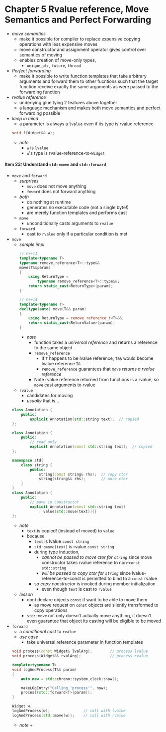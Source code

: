 # Chapter 5 Rvalue reference, Move Semantics and Perfect Forwarding


+ _move semantics_
    + make it possible for compiler to replace expensive copying operations with less expensive moves
    + move constructor and assignment operator gives control over semantics of moving 
    + enables creation of move-only types,
        + `unique_ptr`, `future`, `thread`
+ _Perfect forwarding_
    + make it possible to write function templates that take arbitrary arguments and forward them to other fucntions such that the target function receive exactly the same arguments as were passed to the forwarding function
+ _rvalue reference_ 
    + underlying glue tying 2 features above together
    + a language mechanism and makes both move semantics and perfect forwarding possible
+ _keep in mind_    
    + a parameter is always a `lvalue` even if its type is rvalue reference 
    ```cpp
    void f(Widget&& w);
    ```
    + _note_
        + `w` is `lvalue` 
        + `w`'s type is rvalue-reference-to-`Widget`


#### Item 23: Understand `std::move` and `std::forward`

+ `move` and `forward`
    + _surprises_
        + `move` does not move anything 
        + `foward` does not forward anything
    + _both_ 
        + do nothing at runtime 
        + generates no executable code (not a single byte!)
        + are merely function templates and performs cast
    + `move`
        + unconditionally casts arguments to `rvalue`
    + `forward` 
        + cast to `rvalue` only if a particular condition is met 
+ `move`
    + _sample impl_
        ```cpp 
        // C++11
        template<typename T>
        typename remove_reference<T>::type&& 
        move(T&&param)
        {
            using ReturnType = 
                typename remove_reference<T>::type&&;
            return static_cast<ReturnType>(param);
        }

        // C++14
        template<typename T>
        decltype(auto) move(T&& param)
        {
            using ReturnType = remove_reference_t<T>&&;
            return static_cast<ReturnValue>(param);
        }
        ```
        + _note_
            + function takes a _universal reference_ and returns a reference to the same object
            + `remove_reference` 
                + if `T` happens to be lvalue reference, `T&&` would become lvalue reference `T&` 
                + `remove_reference` guarantees that _`move` returns a rvalue reference_
            + Note rvalue reference returned from functions is a rvalue, so `move` cast arguments to rvalue
    + `rvalue`
        + candidates for moving 
        + _usually_ that is...
    ```cpp 
    class Annotation {
        public:
            explicit Annotation(std::string text);  // copied
    };
    ```
    ```cpp
    class Annotation {
        public:
            // read only
            explicit Annotation(const std::string text);  // copied
    };
    ```
    ```cpp
    namespace std{
        class string {
            public:
                string(const string& rhs);  // copy ctor
                string(string&& rhs);       // more ctor
        }
    }
    class Annotation {
        public:
            // move in constructor
            explicit Annotation(const std::string text)
                : value(std::move(text)){}      
    }; 
    ```
    + _note_
        + `text` is copied! (instead of moved) to `value`
        + because
            + `text` is lvalue `const string`
            + `std::move(text)` is rvalue `const string`
            + during type induction, 
                + _cannot be passed to move ctor for `string`_ since move constructor takes rvalue reference to non-`const` `std::string` 
                + _will be passed to copy ctor for `string`_ since lvalue-reference-to-const is permitted to bind to a `const` rvalue
            + so _copy constructor_ is invoked during member initialization
                + even though `text` is cast to `rvalue`
    + _lesson_ 
        + dont declare objects `const` if want to be able to move them
            + as move request on `const` objects are silently transformed to copy operations 
        + `std::move` not only doesn't actually move anything, it doesn't even guarantee that object its casting will be eligible to be moved
+ `forward`
    + a _conditional cast_ to `rvalue`
    + _use case_
        + take universal reference parameter in function templates
    ```cpp 
    void process(const Widget& lvalArg);        // process lvalue
    void process(Widget&& rvalArg);             // process rvalue

    template<typename T>
    void logAndProcess(T&& param)
    {
        auto new = std::chrono::system_clock::now();

        makeLOgEntry("Calling 'process'", now);
        process(std::forward<T>(param));
    }

    Widget w;
    logAndProcess(w);               // call with lvalue
    logAndProcess(std::move(w));    // call with rvalue
    ```
    + _note_
        + 


    